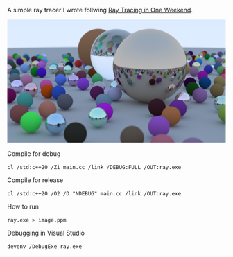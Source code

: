 A simple ray tracer I wrote follwing [Ray Tracing in One Weekend](https://raytracing.github.io/books/RayTracingInOneWeekend.html).


![image](./image.png)


Compile for debug
```
cl /std:c++20 /Zi main.cc /link /DEBUG:FULL /OUT:ray.exe
```

Compile for release
```
cl /std:c++20 /O2 /D "NDEBUG" main.cc /link /OUT:ray.exe
```

How to run
```
ray.exe > image.ppm
```

Debugging in Visual Studio 
```
devenv /DebugExe ray.exe
```